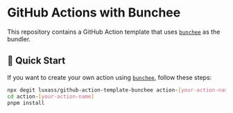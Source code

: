 # GitHub Actions with Bunchee

This repository contains a GitHub Action template that uses [`bunchee`](https://github.com/huozhi/bunchee) as the bundler.

## 🚀 Quick Start

If you want to create your own action using [`bunchee`](https://github.com/huozhi/bunchee), follow these steps:

```bash
npx degit luxass/github-action-template-bunchee action-[your-action-name]
cd action-[your-action-name]
pnpm install
```
